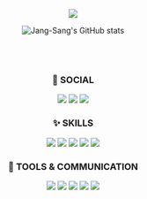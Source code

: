 <!--
**Jang-Sang/Jang-Sang** is a ✨ _special_ ✨ repository because its `README.md` (this file) appears on your GitHub profile.

Here are some ideas to get you started:

- 🔭 I’m currently working on ...
- 🌱 I’m currently learning ...
- 👯 I’m looking to collaborate on ...
- 🤔 I’m looking for help with ...
- 💬 Ask me about ...
- 📫 How to reach me: ...
- 😄 Pronouns: ...
- ⚡ Fun fact: ...
-->


<div align="center">
    <img src="https://capsule-render.vercel.app/api?type=waving&height=250&color=gradient&text=Energy%20and%20persistence%20conquer%20all%20things&fontAlign=50&textBg=false&fontAlignY=29&animation=fadeIn&fontSize=30&desc=기운과%20끈기는%20모든것을%20이겨낸다.&fontColor=000000&descAlignY=48"/>
</div>
<div align=center>
  
  ![Jang-Sang's GitHub stats](https://github-readme-stats.vercel.app/api?username=Jang-Sang&show_icons=true&theme=transparent)
  
  <br><br>
  </div>

<div align=center>
<div>
  
  ### :link: SOCIAL

<a href="https://velog.io/@wkdtkdwns2"><img src="https://img.shields.io/badge/Velog-20C997?style=flat&logo=Velog&logoColor=white&link=https://velog.io/@yesoryeseul"/></a>
<a href=""><img src="https://img.shields.io/badge/Notion-000000?style=flat&logo=Notion&logoColor=white&link=https://www.notion.so/Yeseul-Blog-de0174d5454f4e3a995edef497344962"/></a>
<a href="mailto:wkdtkdwns2@gmail.com"><img src="https://img.shields.io/badge/Gmail-EA4335?style=flat&logo=Gmail&logoColor=white&link=mailto:yesoryeseul@gmail.com"/></a>

</div>
  
<div>
  
  ### :sparkles: SKILLS

  <img src="https://img.shields.io/badge/React-61DAFB?style=for-the-badge&logo=React&logoColor=white">
  <img src="https://img.shields.io/badge/JavaScript-F7DF1E?style=for-the-badge&logo=JavaScript&logoColor=white">
  <img src="https://img.shields.io/badge/TypeScript-3178C6?style=for-the-badge&logo=TypeScript&logoColor=white">
  <img src="https://img.shields.io/badge/HTML5-E34F26?style=for-the-badge&logo=HTML5&logoColor=white">
  <img src="https://img.shields.io/badge/CSS3-1572B6?style=for-the-badge&logo=CSS3&logoColor=white">
</div>

<div>
  
  ### 🔧 TOOLS & COMMUNICATION
  <img src="https://img.shields.io/badge/Visual Studio Code-007ACC?style=flat-square&logo=Visual Studio Code&logoColor=white">
  <img src="https://img.shields.io/badge/Git-F05032?style=flat-square&logo=Git&logoColor=white">
  <img src="https://img.shields.io/badge/Linear-5E6AD2?style=flat-square&logo=Linear&logoColor=white">
  <img src="https://img.shields.io/badge/Figma-F24E1E?style=flat-square&logo=Figma&logoColor=white">
  <img src="https://img.shields.io/badge/Discord-5865F2?style=flat-square&logo=Discord&logoColor=white">

</div>
</div>
